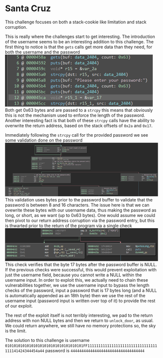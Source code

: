 # Santa Cruz

This challenge focuses on both a stack-cookie like limitation and stack corruption.

This is really where the challenges start to get interesting. The introduction of the username seems to be an interesting addition to this challenge. The first thing to notice is that the `gets` calls get more data than they need, for both the username and the password ![](images/gets.PNG) Both get 0x63 bytes and are passed to a `strcpy` this means that obviously this is not the mechanism used to enforce the length of the password. Another interesting fact is that both of these `strcpy` calls have the ability to overwrite the return address, based on the stack offsets of `0x2a` and `0x17`.

Immediately following the `strcpy` call for the provided password we see some validation done on the password ![](images/password_checks.PNG) This validation uses bytes prior to the password buffer to validate that the password is between 8 and 16 characters. The issue here is that we can ovewrite these bytes with our username data, thus making the password as long, or short, as we want (up to 0x63 bytes). One would assume we could then pivot to our return address corruption via the password entry, but this is thwarted prior to the return of the program via a single check ![](images/final_length.PNG) This check verifies that the byte 17 bytes after the password buffer is NULL. If the previous checks were successful, this would prevent exploitation with just the username field, because you cannot write a NULL within the username input. In order to exploit this, we actually need to chain these vulnerabilities together, we use the username input to bypass the length checks of the password, input a password that is 17 bytes long (and a NULL is automatically appended as an 18th byte) then we use the rest of the username input (password input is written over top of it) to provide the rest of our exploit. 

The rest of the exploit itself is not terribly interesting, we pad to the return address with non NULL bytes and then we return to `unlock_door`, as usual. We could return anywhere, we still have no memory protections so, the sky is the limit.

The solution to this challenge is username `010101010101010101010101010101010101FF11111111111111111111111111111111111141424344454a44`
password is `4444444444444444444444444444444444`